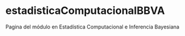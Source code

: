 # estadisticaComputacionalBBVA
Pagina del módulo en Estadística Computacional e Inferencia Bayesiana
